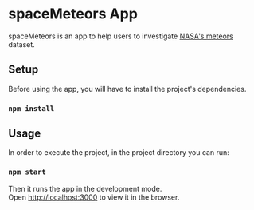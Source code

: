 # spaceMeteors App

spaceMeteors is an app to help users to investigate [NASA's meteors](https://data.nasa.gov/resource/y77d-th95.json) dataset.

## Setup

Before using the app, you will have to install the project's dependencies.

### `npm install`

## Usage

In order to execute the project, in the project directory you can run:

### `npm start`

Then it runs the app in the development mode.\
Open [http://localhost:3000](http://localhost:3000) to view it in the browser.
